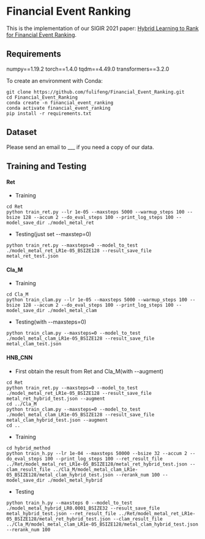 # Financial Event Ranking
This is the implementation of our SIGIR 2021 paper: [Hybrid Learning to Rank for Financial Event Ranking](https://dl.acm.org/doi/10.1145/3404835.3462969). 

## Requirements
numpy==1.19.2
torch==1.4.0
tqdm==4.49.0
transformers==3.2.0

To create an environment with Conda:
```
git clone https://github.com/fulifeng/Financial_Event_Ranking.git
cd Financial_Event_Ranking
conda create -n financial_event_ranking
conda activate financial_event_ranking
pip install -r requirements.txt
```

## Dataset
Please send an email to ___ if you need a copy of our data. 

## Training and Testing
#### Ret
* Training
```
cd Ret
python train_ret.py --lr 1e-05 --maxsteps 5000 --warmup_steps 100 --bsize 128 --accum 2 --do_eval_steps 100 --print_log_steps 100 --model_save_dir ./model_metal_ret
```
* Testing(just set --maxstep=0)
```
python train_ret.py --maxsteps=0 --model_to_test ./model_metal_ret_LR1e-05_BSIZE128 --result_save_file metal_ret_test.json
```

#### Cla_M
* Training
```
cd Cla_M
python train_clam.py --lr 1e-05 --maxsteps 5000 --warmup_steps 100 --bsize 128 --accum 2 --do_eval_steps 100 --print_log_steps 100 --model_save_dir ./model_metal_clam
```
* Testing(with --maxsteps=0)
```
python train_clam.py --maxsteps=0 --model_to_test ./model_metal_clam_LR1e-05_BSIZE128 --result_save_file metal_clam_test.json
```


#### HNB_CNN
* First obtain the result from Ret and Cla_M(with --augment) 
```
cd Ret
python train_ret.py --maxsteps=0 --model_to_test ./model_metal_ret_LR1e-05_BSIZE128 --result_save_file metal_ret_hybrid_test.json --augment
cd ../Cla_M
python train_clam.py --maxsteps=0 --model_to_test ./model_metal_clam_LR1e-05_BSIZE128 --result_save_file metal_clam_hybrid_test.json --augment
cd ..
```

* Training

```
cd hybrid_method
python train_h.py --lr 1e-04 --maxsteps 50000 --bsize 32 --accum 2 --do_eval_steps 100 --print_log_steps 100 --ret_result_file ../Ret/model_metal_ret_LR1e-05_BSIZE128/metal_ret_hybrid_test.json --clam_result_file ../Cla_M/model_metal_clam_LR1e-05_BSIZE128/metal_clam_hybrid_test.json --rerank_num 100 -- model_save_dir ./model_metal_hybrid
```

* Testing
```
python train_h.py --maxsteps 0 --model_to_test ./model_metal_hybrid_LR0.0001_BSIZE32 --result_save_file metal_hybrid_test.json --ret_result_file ../Ret/model_metal_ret_LR1e-05_BSIZE128/metal_ret_hybrid_test.json --clam_result_file ../Cla_M/model_metal_clam_LR1e-05_BSIZE128/metal_clam_hybrid_test.json --rerank_num 100 
```






